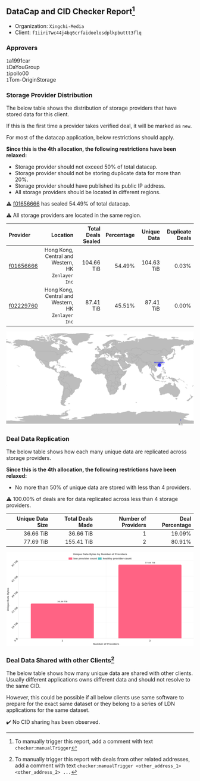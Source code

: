 ## DataCap and CID Checker Report[^1]
 - Organization: `Xingchi-Media`
 - Client: `f1iiri7wc44j4bq6crfaidoelosdplkpbuttt3flq`
### Approvers
`1`a1991car<br/>`1`DaYouGroup<br/>`1`ipollo00<br/>`1`Tom-OriginStorage

### Storage Provider Distribution
The below table shows the distribution of storage providers that have stored data for this client.

If this is the first time a provider takes verified deal, it will be marked as `new`.

For most of the datacap application, below restrictions should apply.

**Since this is the 4th allocation, the following restrictions have been relaxed:**
 - Storage provider should not exceed 50% of total datacap.
 - Storage provider should not be storing duplicate data for more than 20%.
 - Storage provider should have published its public IP address.
 - All storage providers should be located in different regions.

⚠️ [f01656666](https://filfox.info/en/address/f01656666) has sealed 54.49% of total datacap.

⚠️ All storage providers are located in the same region.

| Provider                                              |                                              Location | Total Deals Sealed | Percentage | Unique Data | Duplicate Deals |
| :---------------------------------------------------- | ----------------------------------------------------: | -----------------: | ---------: | ----------: | --------------: |
| [f01656666](https://filfox.info/en/address/f01656666) | Hong Kong, Central and Western, HK<br/>`Zenlayer Inc` |         104.66 TiB |     54.49% |  104.63 TiB |           0.03% |
| [f02229760](https://filfox.info/en/address/f02229760) | Hong Kong, Central and Western, HK<br/>`Zenlayer Inc` |          87.41 TiB |     45.51% |   87.41 TiB |           0.00% |

<img src="https://raw.githubusercontent.com/data-preservation-programs/filplus-checker-assets/main/filecoin-project/filecoin-plus-large-datasets/issues/1052/1688696779070.png"/>

### Deal Data Replication
The below table shows how each many unique data are replicated across storage providers.


**Since this is the 4th allocation, the following restrictions have been relaxed:**
- No more than 50% of unique data are stored with less than 4 providers.

⚠️ 100.00% of deals are for data replicated across less than 4 storage providers.

| Unique Data Size | Total Deals Made | Number of Providers | Deal Percentage |
| ---------------: | ---------------: | ------------------: | --------------: |
|        36.66 TiB |        36.66 TiB |                   1 |          19.09% |
|        77.69 TiB |       155.41 TiB |                   2 |          80.91% |

<img src="https://raw.githubusercontent.com/data-preservation-programs/filplus-checker-assets/main/filecoin-project/filecoin-plus-large-datasets/issues/1052/1688696780285.png"/>

### Deal Data Shared with other Clients[^3]
The below table shows how many unique data are shared with other clients.
Usually different applications owns different data and should not resolve to the same CID.

However, this could be possible if all below clients use same software to prepare for the exact same dataset or they belong to a series of LDN applications for the same dataset.

✔️ No CID sharing has been observed.

[^1]: To manually trigger this report, add a comment with text `checker:manualTrigger`

[^2]: Deals from those addresses are combined into this report as they are specified with `checker:manualTrigger`

[^3]: To manually trigger this report with deals from other related addresses, add a comment with text `checker:manualTrigger <other_address_1> <other_address_2> ...`
